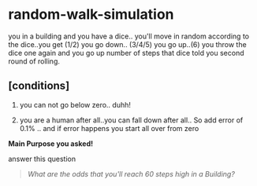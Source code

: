 # random-walk-simulation

you in a building and you have a dice.. you'll move in random according to the dice..you get (1/2) you go
down.. (3/4/5) you go up..(6) you throw the dice one again and you go up number of steps that dice told 
you second round of rolling.


## [conditions]

1. you can not go below zero.. duhh!

2. you are a human after all..you can fall down after all.. So add 
   error of 0.1% .. and if error happens you start all over from zero

**Main Purpose you asked!**

answer this question
>*What are the odds that you'll reach 60 steps high in a Building?*
